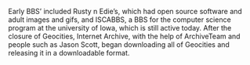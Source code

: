 Early BBS’ included Rusty n Edie’s, which had open source software and adult images and gifs, and ISCABBS, a BBS for the computer science program at the university of Iowa, which is still active today.
After the closure of Geocities, Internet Archive, with the help of ArchiveTeam and people such as Jason Scott, began downloading all of Geocities and releasing it in a downloadable format.
